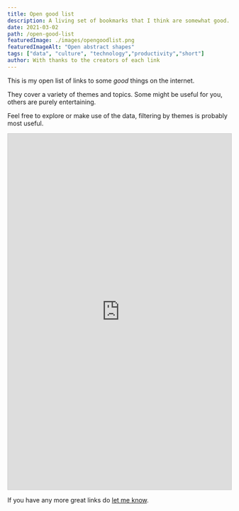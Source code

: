 ```yaml
---
title: Open good list
description: A living set of bookmarks that I think are somewhat good.
date: 2021-03-02
path: /open-good-list
featuredImage: ./images/opengoodlist.png
featuredImageAlt: "Open abstract shapes"
tags: ["data", "culture", "technology","productivity","short"]
author: With thanks to the creators of each link
---
```


This is my open list of links to some *good* things on the internet.

They cover a variety of themes and topics. Some might be useful for you, others are purely entertaining.

Feel free to explore or make use of the data, filtering by themes is probably most useful.

<iframe class="airtable-embed" src="https://airtable.com/embed/shrl4vxOG1KNlAhiu?backgroundColor=green&viewControls=on" frameborder="0" onmousewheel="" width="100%" height="800" style="background: transparent; border: 1px solid #ccc;"></iframe>


If you have any more great links do [let me know](/contact).

